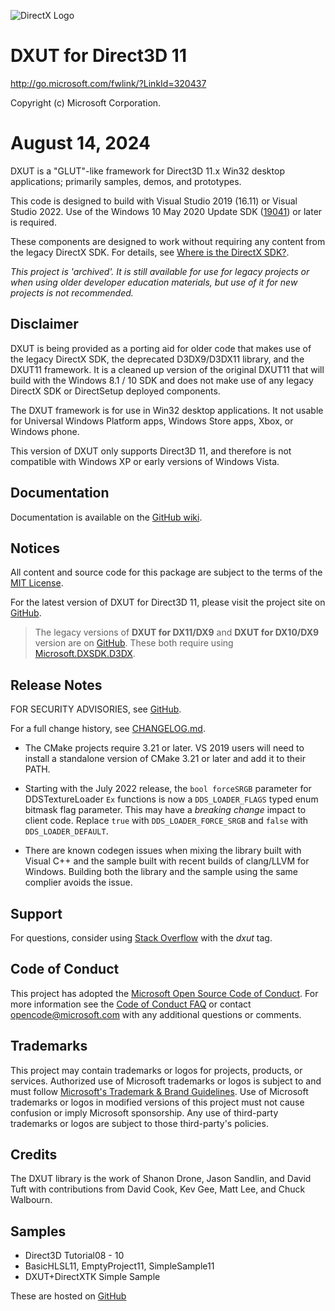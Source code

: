 ![DirectX Logo](https://raw.githubusercontent.com/wiki/Microsoft/DXUT/Dx_logo.GIF)

# DXUT for Direct3D 11

http://go.microsoft.com/fwlink/?LinkId=320437

Copyright (c) Microsoft Corporation.

# August 14, 2024

DXUT is a "GLUT"-like framework for Direct3D 11.x Win32 desktop applications; primarily samples, demos, and prototypes.

This code is designed to build with Visual Studio 2019 (16.11) or Visual Studio 2022. Use of the Windows 10 May 2020 Update SDK ([19041](https://walbourn.github.io/windows-10-may-2020-update-sdk/)) or later is required.

These components are designed to work without requiring any content from the legacy DirectX SDK. For details, see [Where is the DirectX SDK?](https://aka.ms/dxsdk).

_This project is 'archived'. It is still available for use for legacy projects or when using older developer education materials, but use of it for new projects is not recommended._

## Disclaimer

DXUT is being provided as a porting aid for older code that makes use of the legacy DirectX SDK, the deprecated D3DX9/D3DX11 library, and the DXUT11 framework. It is a cleaned up version of the original DXUT11 that will build with the Windows 8.1 / 10 SDK and does not make use of any legacy DirectX SDK or DirectSetup deployed components.

The DXUT framework is for use in Win32 desktop applications. It not usable for Universal Windows Platform apps, Windows Store apps,
Xbox, or Windows phone.

This version of DXUT only supports Direct3D 11, and therefore is not compatible with Windows XP or early versions of Windows Vista.

## Documentation

Documentation is available on the [GitHub wiki](https://github.com/Microsoft/DXUT/wiki).

## Notices

All content and source code for this package are subject to the terms of the [MIT License](https://github.com/microsoft/DXUT/blob/main/LICENSE).

For the latest version of DXUT for Direct3D 11, please visit the project site on [GitHub](https://github.com/microsoft/DXUT).

> The legacy versions of **DXUT for DX11/DX9** and **DXUT for DX10/DX9** version are on [GitHub](https://github.com/microsoft/DirectX-SDK-Samples). These both require using [Microsoft.DXSDK.D3DX](https://www.nuget.org/packages/Microsoft.DXSDK.D3DX).

## Release Notes

FOR SECURITY ADVISORIES, see [GitHub](https://github.com/microsoft/DXUT/security/advisories).

For a full change history, see [CHANGELOG.md](https://github.com/microsoft/DXUT/blob/main/CHANGELOG.md).

* The CMake projects require 3.21 or later. VS 2019 users will need to install a standalone version of CMake 3.21 or later and add it to their PATH.

* Starting with the July 2022 release, the ``bool forceSRGB`` parameter for DDSTextureLoader ``Ex`` functions is now a ``DDS_LOADER_FLAGS`` typed enum bitmask flag parameter. This may have a _breaking change_ impact to client code. Replace ``true`` with ``DDS_LOADER_FORCE_SRGB`` and ``false`` with ``DDS_LOADER_DEFAULT``.

* There are known codegen issues when mixing the library built with Visual C++ and the sample built with recent builds of clang/LLVM for Windows. Building both the library and the sample using the same complier avoids the issue.

## Support

For questions, consider using [Stack Overflow](https://stackoverflow.com/questions/tagged/dxut) with the _dxut_ tag.

## Code of Conduct

This project has adopted the [Microsoft Open Source Code of Conduct](https://opensource.microsoft.com/codeofconduct/). For more information see the [Code of Conduct FAQ](https://opensource.microsoft.com/codeofconduct/faq/) or contact [opencode@microsoft.com](mailto:opencode@microsoft.com) with any additional questions or comments.

## Trademarks

This project may contain trademarks or logos for projects, products, or services. Authorized use of Microsoft trademarks or logos is subject to and must follow [Microsoft's Trademark & Brand Guidelines](https://www.microsoft.com/en-us/legal/intellectualproperty/trademarks/usage/general). Use of Microsoft trademarks or logos in modified versions of this project must not cause confusion or imply Microsoft sponsorship. Any use of third-party trademarks or logos are subject to those third-party's policies.

## Credits

The DXUT library is the work of Shanon Drone, Jason Sandlin, and David Tuft with contributions from David Cook, Kev Gee, Matt Lee, and Chuck Walbourn.

## Samples

* Direct3D Tutorial08 - 10
* BasicHLSL11, EmptyProject11, SimpleSample11
* DXUT+DirectXTK Simple Sample

These are hosted on [GitHub](https://github.com/microsoft/DirectX-SDK-Samples)
